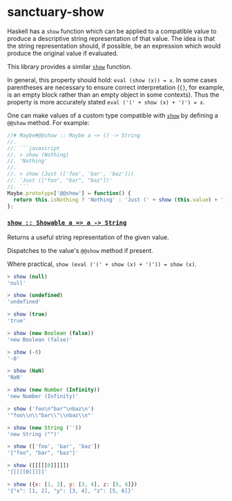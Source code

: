 # sanctuary-show

Haskell has a `show` function which can be applied to a compatible value to
produce a descriptive string representation of that value. The idea is that
the string representation should, if possible, be an expression which would
produce the original value if evaluated.

This library provides a similar [`show`](#show) function.

In general, this property should hold: `eval (show (x)) = x`. In some cases
parentheses are necessary to ensure correct interpretation (`{}`, for example,
is an empty block rather than an empty object in some contexts). Thus the
property is more accurately stated `eval ('(' + show (x) + ')') = x`.

One can make values of a custom type compatible with [`show`](#show) by
defining a `@@show` method. For example:

```javascript
//# Maybe#@@show :: Maybe a ~> () -> String
//.
//. ```javascript
//. > show (Nothing)
//. 'Nothing'
//.
//. > show (Just (['foo', 'bar', 'baz']))
//. 'Just (["foo", "bar", "baz"])'
//. ```
Maybe.prototype['@@show'] = function() {
  return this.isNothing ? 'Nothing' : 'Just (' + show (this.value) + ')';
};
```

### <a name="show" href="https://github.com/sanctuary-js/sanctuary-show/blob/v1.0.0/index.js#L63">`show :: Showable a => a -⁠> String`</a>

Returns a useful string representation of the given value.

Dispatches to the value's `@@show` method if present.

Where practical, `show (eval ('(' + show (x) + ')')) = show (x)`.

```javascript
> show (null)
'null'

> show (undefined)
'undefined'

> show (true)
'true'

> show (new Boolean (false))
'new Boolean (false)'

> show (-0)
'-0'

> show (NaN)
'NaN'

> show (new Number (Infinity))
'new Number (Infinity)'

> show ('foo\n"bar"\nbaz\n')
'"foo\\n\\"bar\\"\\nbaz\\n"'

> show (new String (''))
'new String ("")'

> show (['foo', 'bar', 'baz'])
'["foo", "bar", "baz"]'

> show ([[[[[0]]]]])
'[[[[[0]]]]]'

> show ({x: [1, 2], y: [3, 4], z: [5, 6]})
'{"x": [1, 2], "y": [3, 4], "z": [5, 6]}'
```
